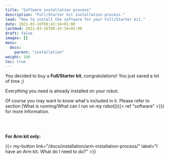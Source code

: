 ```yaml
---
title: "Software installation process"
description: "Full/Starter kit installation process."
lead: "How to install the software for your Full/Starter kit."
date: 2021-03-16T08:43:34+01:00
lastmod: 2021-03-16T08:43:34+01:00
draft: false
images: []
menu:
  docs:
    parent: "installation"
weight: 100
toc: true
---
```


You decided to buy a **Full/Starter kit**, congratulations! You just saved a lot of time ;)

Everything you need is already installed on your robot.

Of course you may want to know what's included in it. Please refer to section [What is running/What can I run on my robot]({{< ref "software" >}}) for more information.  
  
<br/><br/>

**For Arm kit only:**  

{{< my-button link="/docs/installation/arm-installation-process/" label="I have an Arm kit. What do I need to do?" >}}
